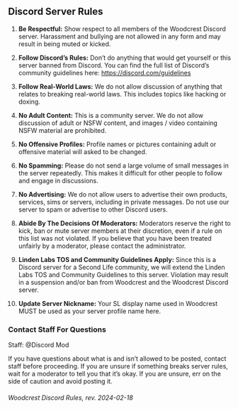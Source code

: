 ## Discord Server Rules

1. **Be Respectful:** Show respect to all members of the Woodcrest Discord server. Harassment and bullying are not allowed in any form and may result in being muted or kicked.

1. **Follow Discord’s Rules:** Don’t do anything that would get yourself or this server banned from Discord. You can find the full list of Discord’s community guidelines here: https://discord.com/guidelines

1. **Follow Real-World Laws:** We do not allow discussion of anything that relates to breaking real-world laws. This includes topics like hacking or doxing.

1. **No Adult Content:** This is a community server. We do not allow discussion of adult or NSFW content, and images / video containing NSFW material are prohibited.

1. **No Offensive Profiles:** Profile names or pictures containing adult or offensive material will asked to be changed.

1. **No Spamming:** Please do not send a large volume of small messages in the server repeatedly. This makes it difficult for other people to follow and engage in discussions.

1. **No Advertising:** We do not allow users to advertise their own products, services, sims or servers, including in private messages. Do not use our server to spam or advertise to other Discord users.

1. **Abide By The Decisions Of Moderators:** Moderators reserve the right to kick, ban or mute server members at their discretion, even if a rule on this list was not violated. If you believe that you have been treated unfairly by a moderator, please contact the administrator.

1. **Linden Labs TOS and Community Guidelines Apply:** Since this is a Discord server for a Second Life community, we will extend the Linden Labs TOS and Community Guidelines to this server. Violation may result in a suspension and/or ban from Woodcrest and the Woodcrest Discord server.

1. **Update Server Nickname:** Your SL display name used in Woodcrest MUST be used as your server profile name here.

### Contact Staff For Questions

Staff: @Discord Mod 

If you have questions about what is and isn’t allowed to be posted, contact staff before proceeding. If you are unsure if something breaks server rules, wait for a moderator to tell you that it’s okay. If you are unsure, err on the side of caution and avoid posting it.


###### _Woodcrest Discord Rules, rev. 2024-02-18_
